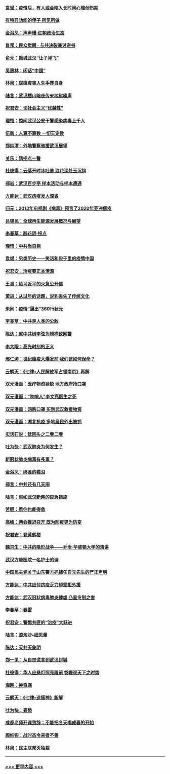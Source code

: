 #### [袁斌：疫情后，有人或会陷入长时间心理创伤期](../pages/nsc993/n11901514.md?t=02290331) 
#### [有特异功能的侄子 所见所做](../pages/nsc993/n11901154.md?t=02290331) 
#### [金浴凤：声声慢‧红朝政治生态](../pages/nsc993/n11899553.md?t=02290331) 
#### [肖邦：民众觉醒 · 与共决裂兼讨逆书](../pages/nsc993/n11898435.md?t=02290331) 
#### [俞元：饿城武汉“让子弹飞”](../pages/nsc993/n11898344.md?t=02290331) 
#### [吴惠林：闲话“中国”](../pages/nsc993/n11898182.md?t=02290331) 
#### [林泉：谋瘟疫害人失手葬自身](../pages/nsc993/n11897892.md?t=02290331) 
#### [陆言：武汉楼山暗夜传来地狱嚎声](../pages/nsc993/n11897033.md?t=02290331) 
#### [祝君安：论社会主义“优越性”](../pages/nsc993/n11897005.md?t=02290331) 
#### [理悟：惊闻武汉公安干警感染病毒上千人](../pages/nsc993/n11896947.md?t=02290331) 
#### [伍新：人算不算数 一切天定数](../pages/nsc993/n11893372.md?t=02290331) 
#### [郑纯清：外地警察驰援武汉展望](../pages/nsc993/n11893115.md?t=02290331) 
#### [关乐：猜拐点一瞥](../pages/nsc993/n11893020.md?t=02290331) 
#### [杜彼得：云落开时冰吐鉴 浪花深处玉沉钩](../pages/nsc993/n11892107.md?t=02290331) 
#### [郑岩：武汉百步亭 样本活动与样本遭遇](../pages/nsc993/n11892310.md?t=02290331) 
#### [方能达：武汉疠疫发人深省](../pages/nsc993/n11891376.md?t=02290331) 
#### [归元：2013年电视剧《病毒》预言了2020年亚洲瘟疫](../pages/nsc993/n11891126.md?t=02290331) 
#### [吕锡民：全球再生能源发展概况与展望](../pages/nsc993/n11890613.md?t=02290331) 
#### [李春草：醉花阴·拐点](../pages/nsc993/n11890567.md?t=02290331) 
#### [理悟：中共当自毙](../pages/nsc993/n11890559.md?t=02290331) 
#### [袁斌：另类历史——笑话和段子里的疫情中国](../pages/nsc993/n11889243.md?t=02290331) 
#### [祝君安：治疫要正本清源](../pages/nsc993/n11889085.md?t=02290331) 
#### [王易：给习近平的火急公开信](../pages/nsc993/n11888225.md?t=02290331) 
#### [萧进：从过年的话题，说到丢失了传统文化](../pages/nsc993/n11887732.md?t=02290331) 
#### [朱同：疫情“逼出”360行状元](../pages/nsc993/n11887678.md?t=02290331) 
#### [李春草：中共是人类的公敌](../pages/nsc993/n11887656.md?t=02290331) 
#### [陈达：就中共树李弦为榜样致网警](../pages/nsc993/n11887625.md?t=02290331) 
#### [李大眼：高光时刻的正义](../pages/nsc993/n11887585.md?t=02290331) 
#### [邢仁涛：世纪瘟疫大爆发前 我们该如何保命？](../pages/nsc993/n11887535.md?t=02290331) 
#### [云鹤天：《七律▪人民解放军占领南京》再解](../pages/nsc993/n11887524.md?t=02290331) 
#### [双元漫画：医疗物资紧缺 地方政府抢口罩](../pages/nsc993/n11884744.md?t=02290331) 
#### [双元漫画：“吹哨人”李文亮医生之死](../pages/nsc993/n11884705.md?t=02290331) 
#### [双元漫画：网购口罩 买到武汉救援物资](../pages/nsc993/n11884670.md?t=02290331) 
#### [双元漫画：湖北抗疫 多地居民外出被抓](../pages/nsc993/n11884643.md?t=02290331) 
#### [实话石说：猛回头之二零二零](../pages/nsc993/n11883968.md?t=02290331) 
#### [吐为快：武汉肺炎为何发生？](../pages/nsc993/n11882180.md?t=02290331) 
#### [新冠状肺炎病毒有多毒？](../pages/nsc993/n11881790.md?t=02290331) 
#### [金浴凤：绑匪的猫泪](../pages/nsc993/n11880664.md?t=02290331) 
#### [郑言：中共还有几天闹](../pages/nsc993/n11880645.md?t=02290331) 
#### [陆言：假如武汉断网的应急措施](../pages/nsc993/n11880619.md?t=02290331) 
#### [苦胆：愿你也能得救](../pages/nsc993/n11880601.md?t=02290331) 
#### [高峰：两会推迟召开  既为防疫更为防变](../pages/nsc993/n11879977.md?t=02290331) 
#### [祝君安：登黄鹤楼](../pages/nsc993/n11880583.md?t=02290331) 
#### [魏京生：中共的隐形战争——乔治‧华盛顿大学的演讲](../pages/nsc993/n11879765.md?t=02290331) 
#### [武汉方舱医院一名护士的诗](../pages/nsc993/n11878480.md?t=02290331) 
#### [中国民主党关于山东警方抓捕任自元先生的严正声明](../pages/nsc993/n11877506.md?t=02290331) 
#### [方能达：中共应付疠疫乏力却坚拒外援](../pages/nsc993/n11877497.md?t=02290331) 
#### [方能达：武汉冠状病毒肺炎肆虐 凸显专制之害](../pages/nsc993/n11877475.md?t=02290331) 
#### [李春草：春雷](../pages/nsc993/n11876287.md?t=02290331) 
#### [祝君安：警惕共匪的“治疫”大跃进](../pages/nsc993/n11876084.md?t=02290331) 
#### [陆言：浪淘沙•细思量](../pages/nsc993/n11876071.md?t=02290331) 
#### [陈达：灭共天象明](../pages/nsc993/n11876063.md?t=02290331) 
#### [郑一见：从自焚谎言到武汉封城](../pages/nsc993/n11875621.md?t=02290331) 
#### [杜彼得：华人应悬灯照亮跟前 卷幔观天下之时势](../pages/nsc993/n11874822.md?t=02290331) 
#### [海网：换将谣](../pages/nsc993/n11873712.md?t=02290331) 
#### [云鹤天：《七律▪送瘟神》新解](../pages/nsc993/n11873598.md?t=02290331) 
#### [吐为快：春愁](../pages/nsc993/n11872801.md?t=02290331) 
#### [成都老师开课致辞：不能把冬天唱成春的开始](../pages/nsc993/n11872653.md?t=02290331) 
#### [颜纯钩：战时态令来者不善](../pages/nsc993/n11872011.md?t=02290331) 
#### [林泉：民主联邦灭独裁](../pages/nsc993/n11870998.md?t=02290331) 

----
#### [ >>> 更早内容 <<< ](../indexes/nsc993-earlier.md)
